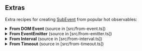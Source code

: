 Extras
------

Extra recipes for creating [SubEvent] from popular hot observables:

<details>
<summary><b>From DOM Event</b> (source in [src/from-event.ts])</summary>

```ts
import {fromEvent} from 'sub-events/ext';

const onClick = fromEvent(document, 'click'); // creating 'click' event

const sub = onClick.subscribe((e:Event) => {
    // handling the 'click' event
});

sub.cancel(); // cancel subscription when no longer needed
```
</details>

<details>
<summary><b>From EventEmitter</b> (source in [src/from-emitter.ts])</summary>

```ts
import {fromEmitter} from 'sub-events/ext';

const e = new EventEmitter(); // our test emitter

const onReceive = fromEmitter(e, 'receive'); // creating 'receive' event

const sub = onReceive.subscribe(([one, two, three]) => {
    // will get one = 1, two = 2, three = 3
});

e.emit('receive', 1, 2, 3); // source emitter sends data

sub.cancel(); // cancel subscription when no longer needed
```
</details>

<details>
<summary><b>From Interval</b> (source in [src/from-interval.ts])</summary>

```ts
import {fromInterval} from 'sub-events/ext';

const onInterval = fromInterval(1000); // creating interval event

const sub = onInterval.subscribe((count: number) => {
    // handling the interval event
});

sub.cancel(); // cancel subscription when no longer needed
```
</details>

<details>
<summary><b>From Timeout</b> (source in [src/from-timeout.ts])</summary>

```ts
import {fromTimeout, TimeoutEvent} from 'sub-events/ext';

const onTimeout: TimeoutEvent = fromTimeout(1000); // creating 1-second timeout event

const sub = onTimeout.subscribe(() => {
    // handling the timeout event
});

// Timeout event auto-cancels the subscription. You would only call
// 'cancel' yourself, if you want to stop the event from happening:
sub.cancel();
```
</details>


[WiKi]:https://github.com/vitaly-t/sub-events/wiki
[src/from-timeout]:./src/from-timeout.ts
[src/from-interval]:./src/from-interval.ts
[src/from-emitter]:./src/from-emitter.ts
[src/from-event]:./src/from-event.ts
[EventEmitter]:https://nodejs.org/api/events.html#events_class_eventemitter
[Event]:https://developer.mozilla.org/en-US/docs/Web/API/Event
[SubEvent]:https://vitaly-t.github.io/sub-events/classes/subevent.html
